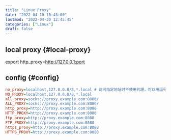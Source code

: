 ```yaml
---
title: "Linux Proxy"
date: "2022-04-10 16:43:00"
lastmod: "2022-04-30 12:45:45"
categories: ["Linux"]
draft: false
---
```


## local proxy {#local-proxy}

export http_proxy=<http://127.0.0.1:port>


## config {#config}

```cfg
no_proxy=localhost,127.0.0.0/8,*.local # 访问指定地址时不使用代理，可以用逗号分隔多个地址
NO_PROXY=localhost,127.0.0.0/8,*.local
all_proxy=socks://proxy.example.com:8080/
ALL_PROXY=socks://proxy.example.com:8080/
http_proxy=http://proxy.example.com:8080
HTTP_PROXY=http://proxy.example.com:8080
ftp_proxy=http://proxy.example.com:8080
FTP_PROXY=http://proxy.example.com:8080
https_proxy=http://proxy.example.com:8080
HTTPS_PROXY=http://proxy.example.com:8080
```